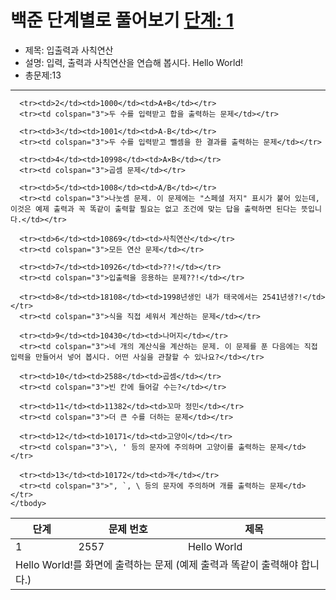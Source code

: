 # 백준 단계별로 풀어보기 [단계: 1](https://www.acmicpc.net/step/1)

- 제목: 입출력과 사칙연산
- 설명: 입력, 출력과 사칙연산을 연습해 봅시다. Hello World!
- 총문제:13
---
<P>
  <table>
    <thead><tr><th>단계</th><th>문제 번호</th><th>제목</th></tr></thead>
    <tbody>
      <tr><td>1</td><td>2557</td><td>Hello World</td></tr>
      <tr><td colspan="3">Hello World!를 화면에 출력하는 문제 (예제 출력과 똑같이 출력해야 합니다.)</td></tr>
      
      <tr><td>2</td><td>1000</td><td>A+B</td></tr>
      <tr><td colspan="3">두 수를 입력받고 합을 출력하는 문제</td></tr>
      
      <tr><td>3</td><td>1001</td><td>A-B</td></tr>
      <tr><td colspan="3">두 수를 입력받고 뺄셈을 한 결과를 출력하는 문제</td></tr>
      
      <tr><td>4</td><td>10998</td><td>A×B</td></tr>
      <tr><td colspan="3">곱셈 문제</td></tr>
      
      <tr><td>5</td><td>1008</td><td>A/B</td></tr>
      <tr><td colspan="3">나눗셈 문제. 이 문제에는 "스페셜 저지" 표시가 붙어 있는데, 이것은 예제 출력과 꼭 똑같이 출력할 필요는 없고 조건에 맞는 답을 출력하면 된다는 뜻입니다.</td></tr>
      
      <tr><td>6</td><td>10869</td><td>사칙연산</td></tr>
      <tr><td colspan="3">모든 연산 문제</td></tr>
      
      <tr><td>7</td><td>10926</td><td>??!</td></tr>
      <tr><td colspan="3">입출력을 응용하는 문제??!</td></tr>
      
      <tr><td>8</td><td>18108</td><td>1998년생인 내가 태국에서는 2541년생?!</td></tr>
      <tr><td colspan="3">식을 직접 세워서 계산하는 문제</td></tr>
      
      <tr><td>9</td><td>10430</td><td>나머지</td></tr>
      <tr><td colspan="3">네 개의 계산식을 계산하는 문제. 이 문제를 푼 다음에는 직접 입력을 만들어서 넣어 봅시다. 어떤 사실을 관찰할 수 있나요?</td></tr>
      
      <tr><td>10</td><td>2588</td><td>곱셈</td></tr>
      <tr><td colspan="3">빈 칸에 들어갈 수는?</td></tr>
      
      <tr><td>11</td><td>11382</td><td>꼬마 정민</td></tr>
      <tr><td colspan="3">더 큰 수를 더하는 문제</td></tr>
      
      <tr><td>12</td><td>10171</td><td>고양이</td></tr>
      <tr><td colspan="3">\, ' 등의 문자에 주의하며 고양이를 출력하는 문제</td></tr>
      
      <tr><td>13</td><td>10172</td><td>개</td></tr>
      <tr><td colspan="3">", `, \ 등의 문자에 주의하며 개를 출력하는 문제</td></tr>
    </tbody>
  </table>
</P>
